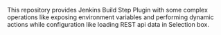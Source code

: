 This repository provides Jenkins Build Step Plugin with some complex operations like exposing environment variables and performing dynamic actions while configuration like loading REST api data in Selection box.
